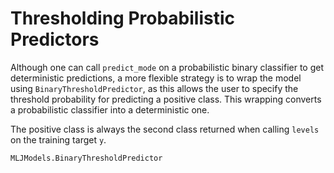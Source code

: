 # Thresholding Probabilistic Predictors

Although one can call `predict_mode` on a probabilistic binary
classifier to get deterministic predictions, a more flexible strategy
is to wrap the model using `BinaryThresholdPredictor`, as this allows
the user to specify the threshold probability for predicting a
positive class. This wrapping converts a probabilistic classifier into a
deterministic one.

The positive class is always the second class returned when calling
`levels` on the training target `y`.

```@docs
MLJModels.BinaryThresholdPredictor
```
